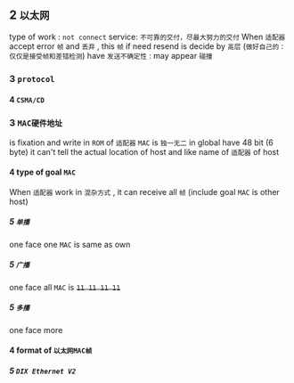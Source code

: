 ## 2 `以太网` 
type of work : `not connect`
service: `不可靠的交付，尽最大努力的交付` 
When `适配器` accept error `帧` and `丢弃` , this `帧` if need resend is decide by `高层` (`做好自己的： 仅仅是接受帧和差错检测`) 
have `发送不确定性` : may appear `碰撞` 



### 3  `protocol` 
#### 4   `CSMA/CD` 



### 3  `MAC硬件地址` 
is fixation and write in `ROM` of `适配器` 
`MAC` is `独一无二` in global
have 48 bit (6 byte)
it can't tell the actual location of host and like name of `适配器` of host

#### 4   type of goal `MAC` 
When `适配器` work in `混杂方式` , it can receive all `帧` (include goal `MAC` is other host)

##### 5    `单播` 
one face one
`MAC` is same as own

##### 5    `广播` 
one face all
`MAC` is ~~`11 11 11 11`~~

##### 5    `多播` 
one face more

#### 4   format of `以太网MAC帧` 
##### 5    `DIX Ethernet V2` 
